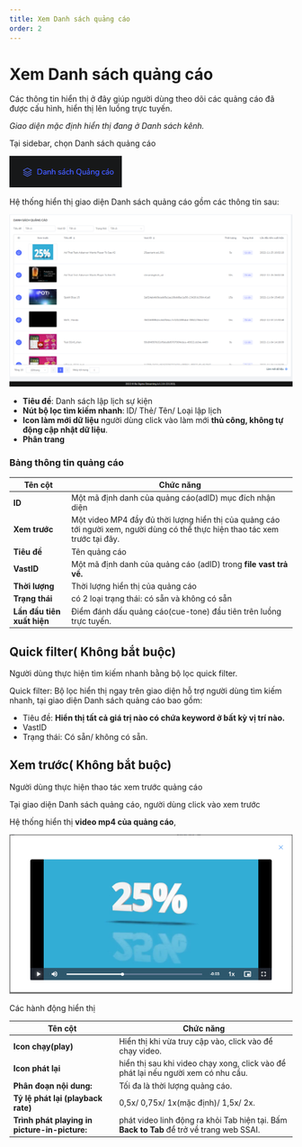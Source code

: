 ```yaml
---
title: Xem Danh sách quảng cáo
order: 2
---
```

# Xem Danh sách quảng cáo

Các thông tin hiển thị ở đây giúp người dùng theo dõi các quảng cáo đã được cấu hình, hiển thị lên luồng trực tuyến.

*Giao diện mặc định hiển thị đang ở Danh sách kênh.*

 Tại sidebar, chọn Danh sách quảng cáo

![](../image/sidebar-ad-list.png)

Hệ thống hiển thị giao diện Danh sách quảng cáo gồm các thông tin sau:

![](../image/ui-ad-list-1.png)

* **Tiêu đề**: Danh sách lập lịch sự kiện
* **Nút bộ lọc tìm kiếm nhanh**: ID/ Thẻ/ Tên/ Loại lập lịch 
* **Icon làm mới dữ liệu** người dùng click vào làm mới **thủ công, không tự động cập nhật dữ liệu**.
* **Phân trang**

### Bảng thông tin quảng cáo

| Tên cột        | Chức năng                                                    |
| -------------- | ------------------------------------------------------------ |
| **ID**         | Một mã định danh của quảng cáo(adID) mục đích nhận diện |
| **Xem trước**        | Một video MP4 đầy đủ thời lượng hiển thị của quảng cáo tới người xem, người dùng có thể thực hiện thao tác xem trước tại đây.                          |
| **Tiêu đề**      | Tên quảng cáo  |
| **VastID** | Một mã định danh của quảng cáo (adID) trong **file vast trả về.**               |
| **Thời lượng**   | Thời lượng hiển thị của quảng cáo  |
| **Trạng thái**   | có 2 loại trạng thái: có sẵn và không có sẵn |
| **Lần đầu tiên xuất hiện**  | Điểm đánh dấu quảng cáo(cue-tone) đầu tiên trên luồng trực tuyến. |


## Quick filter( Không bắt buộc) 
Người dùng thực hiện tìm kiếm nhanh bằng bộ lọc quick filter.

Quick filter: Bộ lọc hiển thị ngay trên giao diện hỗ trợ người dùng tìm kiếm nhanh, tại giao diện Danh sách quảng cáo bao gồm:
   * Tiêu đề: **Hiển thị tất cả giá trị nào có chứa keyword ở bất kỳ vị trí nào.**
   * VastID
   * Trạng thái: Có sẵn/ không có sẵn.

## Xem trước( Không bắt buộc) 
Người dùng thực hiện thao tác xem trước quảng cáo

Tại giao diện Danh sách quảng cáo, người dùng click vào xem trước

Hệ thống hiển thị **video mp4 của quảng cáo**, 

![](../image/ad-preview.png)

Các hành động hiển thị


| Tên cột        | Chức năng                                                    |
| -------------- | ------------------------------------------------------------ |
| **Icon chạy(play)**         | Hiển thị khi vừa truy cập vào, click vào để chạy video. |
| **Icon phát lại**        | hiển thị sau khi video chạy xong, click vào để phát lại nếu người xem có nhu cầu.                          |
| **Phân đoạn nội dung:**      | Tối đa là thời lượng quảng cáo. |
| **Tỷ lệ phát lại (playback rate)** | 0,5x/ 0,75x/ 1x(mặc định)/ 1,5x/ 2x.               |
| **Trình phát playing in picture-in-picture:**   | phát video linh động ra khỏi Tab hiện tại. Bấm **Back to Tab** để trở về trang web SSAI.  |